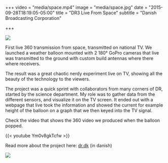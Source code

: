 +++
video = "media/space.mp4"
image = "media/space.jpg"
date = "2015-09-28T18:19:05-05:00"
title = "DR3 Live From Space"
subtitle = "Danish Broadcasting Corporation"

+++

![](work/space/03.jpg)

First live 360 transmission from space, transmitted on national TV. We launched a weather balloon mounted with 2 180° GoPro cameras that live was transmitted to the ground with custom build antennas where there where receivers.

The result was a great chaotic nerdy experiment live on TV, showing all the beauty of the technology to the viewers.

The project was a quick sprint with collaborators from many corners of DR, started by the science department. My role was to gather data from the different sensors, and visualize it on the TV screen. It ended out with a webpage that live took the information and showed the current for example height of the balloon on a graph that we then keyed into the TV signal.

Check the video that shows the 360 video we produced when the balloon popped. 

{{< youtube Ym0v8gkTcfw >}}

Read more about the project here: [dr.dk](https://www.dr.dk/presse/dr-sender-ballon-og-kamera-ud-i-verdensrummet) (in danish)

![](work/space/02.jpg)